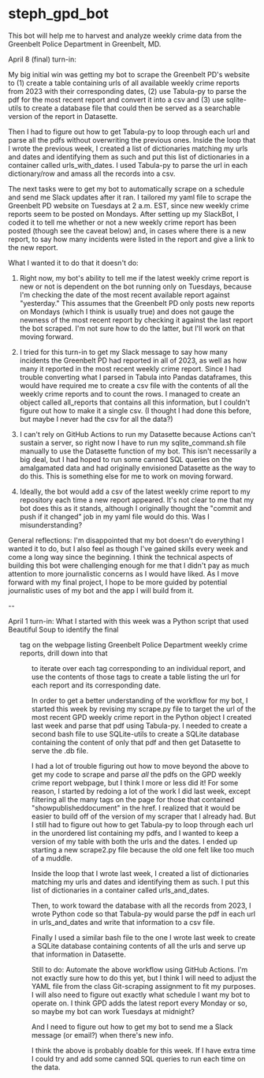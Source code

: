 # steph_gpd_bot
This bot will help me to harvest and analyze weekly crime data from the Greenbelt Police Department in Greenbelt, MD.

April 8 (final) turn-in: 

My big initial win was getting my bot to scrape the Greenbelt PD's website to (1) create a table containing urls of all available weekly crime reports from 2023 with their corresponding dates, (2) use Tabula-py to parse the pdf for the most recent report and convert it into a csv and (3) use sqlite-utils to create a database file that could then be served as a searchable version of the report in Datasette. 

Then I had to figure out how to get Tabula-py to loop through each url and parse all the pdfs without overwriting the previous ones. Inside the loop that I wrote the previous week, I created a list of dictionaries matching my urls and dates and identifying them as such and put this list of dictionaries in a container called urls_with_dates. I used Tabula-py to parse the url in each dictionary/row and amass all the records into a csv.

The next tasks were to get my bot to automatically scrape on a schedule and send me Slack updates after it ran. I tailored my yaml file to scrape the Greenbelt PD website on Tuesdays at 2 a.m. EST, since new weekly crime reports seem to be posted on Mondays. After setting up my SlackBot, I coded it to tell me whether or not a new weekly crime report has been posted (though see the caveat below) and, in cases where there is a new report, to say how many incidents were listed in the report and give a link to the new report. 

What I wanted it to do that it doesn't do:
1. Right now, my bot's ability to tell me if the latest weekly crime report is new or not is dependent on the bot running only on Tuesdays, because I'm checking the date of the most recent available report against "yesterday." This assumes that the Greenbelt PD only posts new reports on Mondays (which I think is usually true) and does not gauge the newness of the most recent report by checking it against the last report the bot scraped. I'm not sure how to do the latter, but I'll work on that moving forward.

2. I tried for this turn-in to get my Slack message to say how many incidents the Greenbelt PD had reported in all of 2023, as well as how many it reported in the most recent weekly crime report. Since I had trouble converting what I parsed in Tabula into Pandas dataframes, this would have required me to create a csv file with the contents of all the weekly crime reports and to count the rows. I managed to create an object called all_reports that contains all this information, but I couldn't figure out how to make it a single csv. (I thought I had done this before, but maybe I never had the csv for all the data?)

3. I can't rely on GitHub Actions to run my Datasette because Actions can't sustain a server, so right now I have to run my sqlite_command.sh file manually to use the Datasette function of my bot. This isn't necessarily a big deal, but I had hoped to run some canned SQL queries on the amalgamated data and had originally envisioned Datasette as the way to do this. This is something else for me to work on moving forward.

4. Ideally, the bot would add a csv of the latest weekly crime report to my repository each time a new report appeared. It's not clear to me that my bot does this as it stands, although I originally thought the "commit and push if it changed" job in my yaml file would do this. Was I misunderstanding?

General reflections:
I'm disappointed that my bot doesn't do everything I wanted it to do, but I also feel as though I've gained skills every week and come a long way since the beginning. I think the technical aspects of building this bot were challenging enough for me that I didn't pay as much attention to more journalistic concerns as I would have liked. As I move forward with my final project, I hope to be more guided by potential journalistic uses of my bot and the app I will build from it.

--

April 1 turn-in:
What I started with this week was a Python script that used Beautiful Soup to identify the final <ul> tag on the webpage listing Greenbelt Police Department weekly crime reports, drill down into that <ul> to iterate over each <a> tag corresponding to an individual report, and use the contents of those <a> tags to create a table listing the url for each report and its corresponding date. 

In order to get a better understanding of the workflow for my bot, I started this week by revising my scrape.py file to target the url of the most recent GPD weekly crime report in the Python object I created last week and parse that pdf using Tabula-py. I needed to create a second bash file to use SQLite-utils to create a SQLite database containing the content of only that pdf and then get Datasette to serve the .db file. 

I had a lot of trouble figuring out how to move beyond the above to get my code to scrape and parse *all* the pdfs on the GPD weekly crime report webpage, but I think I more or less did it!  For some reason, I started by redoing a lot of the work I did last week, except filtering all the many <a> tags on the page for those that contained "showpublisheddocument" in the href. I realized that it would be easier to build off of the version of my scraper that I already had. But I still had to figure out how to get Tabula-py to loop through each url in the unordered list containing my pdfs, and I wanted to keep a version of my table with both the urls and the dates. I ended up starting a new scrape2.py file because the old one felt like too much of a muddle.

Inside the loop that I wrote last week, I created a list of dictionaries matching my urls and dates and identifying them as such. I put this list of dictionaries in a container called urls_and_dates.

Then, to work toward the database with all the records from 2023, I wrote Python code so that Tabula-py would parse the pdf in each url in urls_and_dates and write that information to a csv file.

Finally I used a similar bash file to the one I wrote last week to create a SQLite database containing contents of all the urls and serve up that information in Datasette.

Still to do:
Automate the above workflow using GitHub Actions. I'm not exactly sure how to do this yet, but I think I will need to adjust the YAML file from the class Git-scraping assignment to fit my purposes. I will also need to figure out exactly what schedule I want my bot to operate on. I think GPD adds the latest report every Monday or so, so maybe my bot can work Tuesdays at  midnight?

And I need to figure out how to get my bot to send me a Slack message (or email?) when there's new info. 

I think the above is probably doable for this week. If I have extra time I could try and add some canned SQL queries to run each time on the data.
